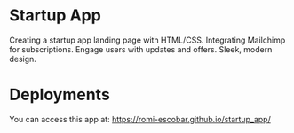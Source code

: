 # Startup App
Creating a startup app landing page with HTML/CSS. Integrating Mailchimp for subscriptions. Engage users with updates and offers. Sleek, modern design.

# Deployments
You can access this app at: https://romi-escobar.github.io/startup_app/
